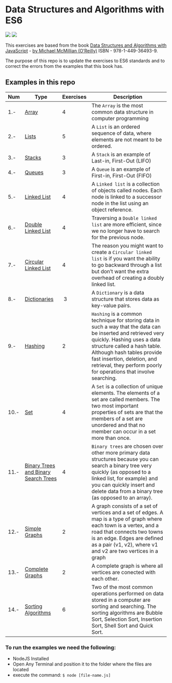 # Data Structures and Algorithms with ES6


![](https://i.blogs.es/545cf8/es6-logo/original.png) ![](https://lh3.googleusercontent.com/a4Xrc-8oQLu05mOrNPuvA_o2nZEIEnOoTH4wB91Slw_hCvuIu_Qgi440bK9mC8ml-KA=w300)

This exercises are based from the book [Data Structures and Algorithms with JavaScript](http://shop.oreilly.com/product/0636920029557.do) - [by Michael McMillian (O’Reilly)](http://www.oreilly.com/pub/au/518) ISBN - 978-1-449-36493-9.

The purpose of this repo is to update the exercises to ES6 standards and to correct the errors from the examples that this book has.

## Examples in this repo

| **Num** | **Type** | **Exercises** | **Description** |
--- | --- | --- | ---
| 1.- | [Array](./02-chapter-Arrays.js) | 4 | The `Array` is the most common data structure in computer programming
| 2.- | [Lists](./03-chapter-List.js) | 5 | A `List` is an ordered sequence of data, where elements are not meant to be ordered.
| 3.- | [Stacks](./04-chapter-Stacks.js) | 3 | A `Stack` is an example of Last-in, First-Out (LIFO)
| 4.- | [Queues](./05-chapter-Queues.js) | 3 | A `Queue` is an example of First-in, First-Out (FIFO)
| 5.- | [Linked List](./06-chapter-1-Linked-List.js) | 4 | A `Linked list` is a collection of objects called nodes. Each node is linked to a successor node in the list using an object reference.
| 6.- | [Double Linked List](./06-chapter-2-Double-Linked-List.js) | 4 | Traversing a `Double linked list` are more efficient, since we no longer have to search for the previous node.
| 7.- | [Circular Linked List](./06-chapter-3-Circular-Linked-List.js) | 4 | The reason you might want to create a `Circular linked list` is if you want the ability to go backward through a list but don’t want the extra overhead of creating a doubly linked list.
| 8.- | [Dictionaries](./07-chapter-Dictionaries.js) | 3 | A `Dictionary` is a data structure that stores data as key-value pairs.
| 9.- | [Hashing](./08-chapter-Hashing.js) | 2 | `Hashing` is a common technique for storing data in such a way that the data can be inserted and retrieved very quickly. Hashing uses a data structure called a hash table. Although hash tables provide fast insertion, deletion, and retrieval, they perform poorly for operations that involve searching.
| 10.- | [Set](./09-chapter-Set.js) | 4 | A `Set` is a collection of unique elements. The elements of a set are called members. The two most important properties of sets are that the members of a set are unordered and that no member can occur in a set more than once.
| 11.- | [Binary Trees and Binary Search Trees](./10-chapter-Binary-Trees.js) | 4 | `Binary trees` are chosen over other more primary data structures because you can search a binary tree very quickly (as opposed to a linked list, for example) and you can quickly insert and delete data from a binary tree (as opposed to an array).
| 12.- | [Simple Graphs](./11-chapter-1-MatrixAdjencency-Graphs.js) | 2 | A graph consists of a set of vertices and a set of edges. A map is a type of graph where each town is a vertex, and a road that connects two towns is an edge. Edges are defined as a pair (v1, v2), where v1 and v2 are two vertices in a graph
| 13.- | [Complete Graphs](./11-chapter-2-ArrayListAdjecency-Graphs.js) | 2 | A complete graph is where all vertices are conected with each other.
| 14.- | [Sorting Algorithms](./12-chapter-Sorting-Algorithms.js) | 6 | Two of the most common operations performed on data stored in a computer are sorting and searching. The sorting algorithms are Bubble Sort, Selection Sort, Insertion Sort, Shell Sort and Quick Sort.


### To run the examples we need the following:

- NodeJS Installed
- Open Any Terminal and position it to the folder where the files are located
- execute the command: `$ node [file-name.js]`
